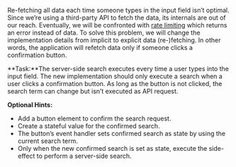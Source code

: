 Re-fetching all data each time someone types in the input field isn’t optimal. Since we’re using a third-party API to fetch the data, its internals are out of our reach. Eventually, we will be confronted with <a href="https://bit.ly/2ZaJXI8">rate limiting</a> which returns an error instead of data. To solve this problem, we will change the implementation details from implicit to explicit data (re-)fetching. In other words, the application will refetch data only if someone clicks a confirmation button.

**Task:**The server-side search executes every time a user types into the input field. The new implementation should only execute a search when a user clicks a confirmation button. As long as the button is not clicked, the search term can change but isn’t executed as API request.</p>

<p>
  <strong>Optional Hints:</strong>
</p>

<ul>
  <li>Add a button element to confirm the search request.</li>
  <li>Create a stateful value for the confirmed search.</li>
  <li>The button’s event handler sets confirmed search as state by using the current search term.</li>
  <li>Only when the new confirmed search is set as state, execute the side-effect to perform a server-side search.</li>
</ul>
